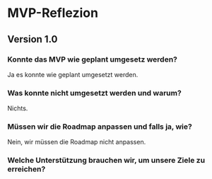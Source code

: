 # MVP-Reflezion 
## Version 1.0
### Konnte das MVP wie geplant umgesetz werden?
Ja es konnte wie geplant umgesetzt werden. 
### Was konnte nicht umgesetzt werden und warum?
Nichts.
### Müssen wir die Roadmap anpassen und falls ja, wie?
Nein, wir müssen die Roadmap nicht anpassen.
### Welche Unterstützung brauchen wir, um unsere Ziele zu erreichen?
